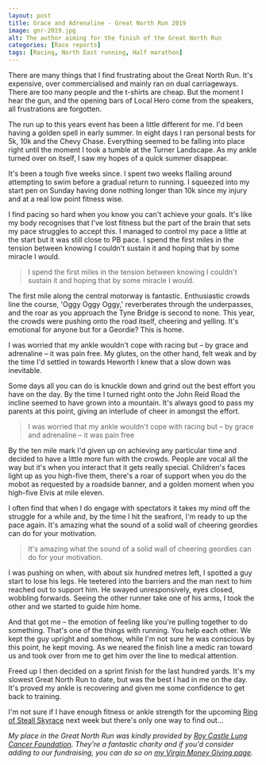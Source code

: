 ```yaml
---
layout: post
title: Grace and Adrenaline - Great North Run 2019
image: gnr-2019.jpg
alt: The author aiming for the finish of the Great North Run
categories: [Race reports]
tags: [Racing, North East running, Half marathon]
---
```

There are many things that I find frustrating about the Great North Run. It's expensive, over commercialised and mainly ran on dual carriageways. There are too many people and the t-shirts are cheap. But the moment I hear the gun, and the opening bars of Local Hero come from the speakers, all frustrations are forgotten.

The run up to this years event has been a little different for me. I'd been having a golden spell in early summer. In eight days I ran personal bests for 5k, 10k and the Chevy Chase. Everything seemed to be falling into place right until the moment I took a tumble at the Turner Landscape. As my ankle turned over on itself, I saw my hopes of a quick summer disappear.

It's been a tough five weeks since. I spent two weeks flailing around attempting to swim before a gradual return to running. I squeezed into my start pen on Sunday having done nothing longer than 10k since my injury and at a real low point fitness wise.

I find pacing so hard when you know you can't achieve your goals. It's like my body recognises that I've lost fitness but the part of the brain that sets my pace struggles to accept this. I managed to control my pace a little at the start but it was still close to PB pace. I spend the first miles in the tension between knowing I couldn't sustain it and hoping that by some miracle I would. 

>I spend the first miles in the tension between knowing I couldn't sustain it and hoping that by some miracle I would. 

The first mile along the central motorway is fantastic. Enthusiastic crowds line the course, 'Oggy Oggy Oggy,' reverberates through the underpasses, and the roar as you approach the Tyne Bridge is second to none. This year, the crowds were pushing onto the road itself, cheering and yelling. It's emotional for anyone but for a Geordie? This is home.

I was  worried that my ankle wouldn't cope with racing but – by grace and adrenaline – it was pain free. My glutes, on the other hand, felt weak and by the time I'd settled in towards Heworth I knew that a slow down was inevitable.

Some days all you can do is knuckle down and grind out the best effort you have on the day. By the time I turned right onto the John Reid Road the incline seemed to have grown into a mountain. It's always good to pass my parents at this point, giving an interlude of cheer in amongst the effort.

>I was  worried that my ankle wouldn't cope with racing but – by grace and adrenaline – it was pain free

By the ten mile mark I'd given up on achieving any particular time and decided to have a little more fun with the crowds. People are vocal all the way but it's when you interact that it gets really special. Children's faces light up as you high-five them, there's a roar of support when you do the mobot as requested by a roadside banner, and a golden moment when you high-five Elvis at mile eleven.

I often find that when I do engage with spectators it takes my mind off the struggle for a while and, by the time I hit the seafront, I'm ready to up the pace again. It's amazing what the sound of a solid wall of cheering geordies can do for your motivation.

>It's amazing what the sound of a solid wall of cheering geordies can do for your motivation.

I was pushing on when, with about six hundred metres left, I spotted a guy start to lose his legs. He teetered into the barriers and the man next to him reached out to support him. He swayed unresponsively, eyes closed, wobbling forwards. Seeing the other runner take one of his arms, I took the other and we started to guide him home. 

And that got me – the emotion of feeling like you're pulling together to do something. That's one of the things with running. You help each other. We kept the guy upright and somehow, while I'm not sure he was conscious by this point, he kept moving. As we neared the finish line a medic ran toward us and took over from me to get him over the line to medical attention.

Freed up I then decided on a sprint finish for the last hundred yards. It's my slowest Great North Run to date, but was the best I had in me on the day. It's proved my ankle is recovering and given me some confidence to get back to training.

I'm not sure if I have enough fitness or ankle strength for the upcoming [Ring of Steall Skyrace](http://www.skylinescotland.com/ring-of-steall-skyrace/) next week but there's only one way to find out...

*My place in the Great North Run was kindly provided by [Roy Castle Lung Cancer Foundation](https://www.roycastle.org/). They're a fantastic charity and if you'd consider adding to our fundraising, you can do so on [my Virgin Money Giving page](https://uk.virginmoneygiving.com/PeteJobes).*
